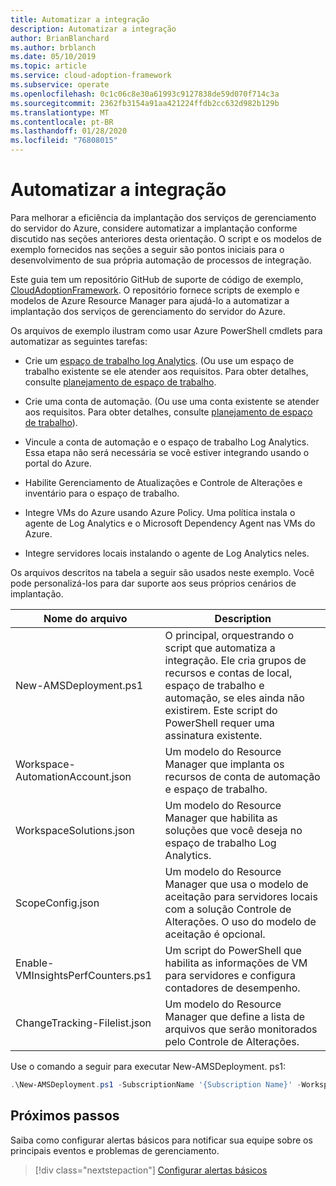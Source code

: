 ```yaml
---
title: Automatizar a integração
description: Automatizar a integração
author: BrianBlanchard
ms.author: brblanch
ms.date: 05/10/2019
ms.topic: article
ms.service: cloud-adoption-framework
ms.subservice: operate
ms.openlocfilehash: 0c1c06c8e30a61993c9127838de59d070f714c3a
ms.sourcegitcommit: 2362fb3154a91aa421224ffdb2cc632d982b129b
ms.translationtype: MT
ms.contentlocale: pt-BR
ms.lasthandoff: 01/28/2020
ms.locfileid: "76808015"
---
```

# <a name="automate-onboarding"></a>Automatizar a integração

Para melhorar a eficiência da implantação dos serviços de gerenciamento do servidor do Azure, considere automatizar a implantação conforme discutido nas seções anteriores desta orientação. O script e os modelos de exemplo fornecidos nas seções a seguir são pontos iniciais para o desenvolvimento de sua própria automação de processos de integração.

Este guia tem um repositório GitHub de suporte de código de exemplo, [CloudAdoptionFramework](https://aka.ms/caf/manage/automation-samples). O repositório fornece scripts de exemplo e modelos de Azure Resource Manager para ajudá-lo a automatizar a implantação dos serviços de gerenciamento do servidor do Azure.

Os arquivos de exemplo ilustram como usar Azure PowerShell cmdlets para automatizar as seguintes tarefas:

- Crie um [espaço de trabalho log Analytics](https://docs.microsoft.com/azure/azure-monitor/platform/manage-access). (Ou use um espaço de trabalho existente se ele atender aos requisitos. Para obter detalhes, consulte [planejamento de espaço de trabalho](./prerequisites.md#log-analytics-workspace-and-automation-account-planning).

- Crie uma conta de automação. (Ou use uma conta existente se atender aos requisitos. Para obter detalhes, consulte [planejamento de espaço de trabalho](./prerequisites.md#log-analytics-workspace-and-automation-account-planning)).

- Vincule a conta de automação e o espaço de trabalho Log Analytics. Essa etapa não será necessária se você estiver integrando usando o portal do Azure.

- Habilite Gerenciamento de Atualizações e Controle de Alterações e inventário para o espaço de trabalho.

- Integre VMs do Azure usando Azure Policy. Uma política instala o agente de Log Analytics e o Microsoft Dependency Agent nas VMs do Azure.

- Integre servidores locais instalando o agente de Log Analytics neles.

Os arquivos descritos na tabela a seguir são usados neste exemplo. Você pode personalizá-los para dar suporte aos seus próprios cenários de implantação.

| Nome do arquivo | Description |
|-----------|-------------|
| New-AMSDeployment.ps1 | O principal, orquestrando o script que automatiza a integração. Ele cria grupos de recursos e contas de local, espaço de trabalho e automação, se eles ainda não existirem. Este script do PowerShell requer uma assinatura existente. |
| Workspace-AutomationAccount.json | Um modelo do Resource Manager que implanta os recursos de conta de automação e espaço de trabalho. |
| WorkspaceSolutions.json | Um modelo do Resource Manager que habilita as soluções que você deseja no espaço de trabalho Log Analytics. |
| ScopeConfig.json | Um modelo do Resource Manager que usa o modelo de aceitação para servidores locais com a solução Controle de Alterações. O uso do modelo de aceitação é opcional. |
| Enable-VMInsightsPerfCounters.ps1 | Um script do PowerShell que habilita as informações de VM para servidores e configura contadores de desempenho. |
| ChangeTracking-Filelist.json | Um modelo do Resource Manager que define a lista de arquivos que serão monitorados pelo Controle de Alterações. |

Use o comando a seguir para executar New-AMSDeployment. ps1:

```powershell
.\New-AMSDeployment.ps1 -SubscriptionName '{Subscription Name}' -WorkspaceName '{Workspace Name}' -WorkspaceLocation '{Azure Location}' -AutomationAccountName {Account Name} -AutomationAccountLocation {Account Location}
```

## <a name="next-steps"></a>Próximos passos

Saiba como configurar alertas básicos para notificar sua equipe sobre os principais eventos e problemas de gerenciamento.

> [!div class="nextstepaction"]
> [Configurar alertas básicos](./setup-alerts.md)
